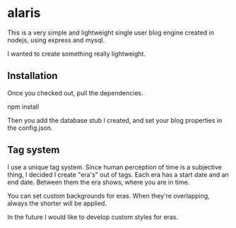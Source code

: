 alaris
======

This is a very simple and lightweight single user blog engine created in nodejs, using express and mysql.

I wanted to create something really lightweight.

Installation
------------

Once you checked out, pull the dependencies.

npm install

Then you add the database stub I created, and set your blog properties in the config.json.


Tag system
----------

I use a unique tag system. Since human perception of time is a subjective thing, I decided I create "era's" out of tags. Each era has a start date and an end date. Between them the era shows, where you are in time. 

You can set custom backgrounds for eras. When they're overlapping, always the shorter will be applied.

In the future I would like to develop custom styles for eras. 

